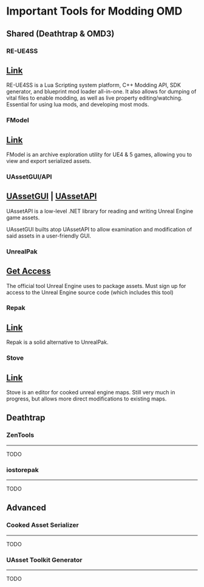# Important Tools for Modding OMD

## Shared (Deathtrap & OMD3)

### RE-UE4SS
[Link](https://github.com/UE4SS-RE/RE-UE4SS)
---
RE-UE4SS is a Lua Scripting system platform, C++ Modding API, SDK generator, and blueprint mod loader all-in-one. It also allows for dumping of vital files to enable modding, as well as live property editing/watching. Essential for using lua mods, and developing most mods.

### FModel
[Link](https://github.com/4sval/FModel)
---
FModel is an archive exploration utility for UE4 & 5 games, allowing you to view and export serialized assets.

### UAssetGUI/API
[UAssetGUI](https://github.com/atenfyr/UAssetGUI) | [UAssetAPI](https://github.com/atenfyr/UAssetAPI)
---
UAssetAPI is a low-level .NET library for reading and writing Unreal Engine game assets.

UAssetGUI builts atop UAssetAPI to allow examination and modification of said assets in a user-friendly GUI.

### UnrealPak
[Get Access](https://github.com/EpicGames/Signup)
---
The official tool Unreal Engine uses to package assets. Must sign up for access to the Unreal Engine source code (which includes this tool)

### Repak
[Link](https://github.com/trumank/repak)
---
Repak is a solid alternative to UnrealPak.

### Stove
[Link](https://github.com/bananaturtlesandwich/stove)
---
Stove is an editor for cooked unreal engine maps. Still very much in progress, but allows more direct modifications to existing maps.

## Deathtrap

### ZenTools
---
TODO

### iostorepak
---
TODO

## Advanced

### Cooked Asset Serializer
---
TODO

### UAsset Toolkit Generator
---
TODO